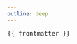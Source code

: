 ```yaml
---
outline: deep
---
```


<script setup>
import { useData } from 'vitepress'
const { site, theme, page, frontmatter } = useData()
</script>
<pre>{{ frontmatter }}</pre>
